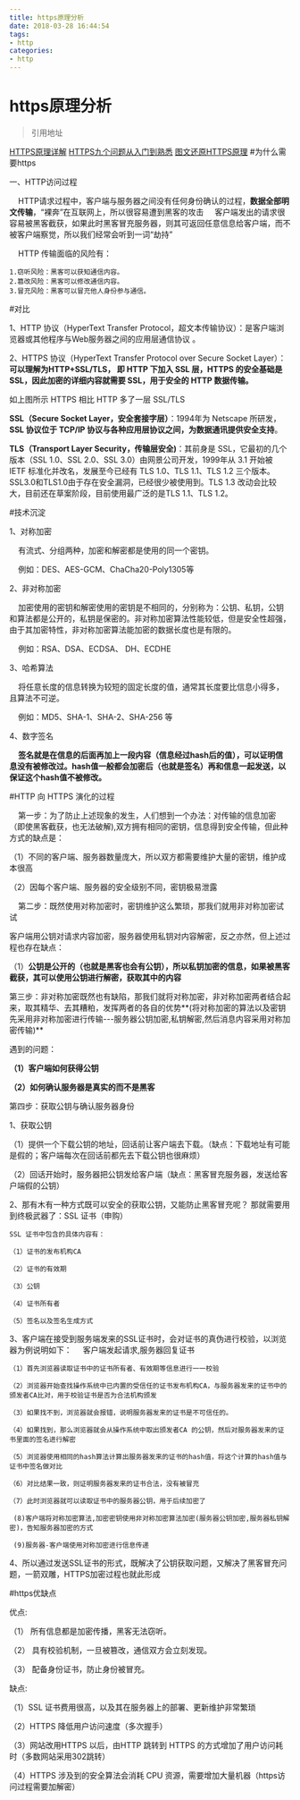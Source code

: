 ```yaml
---
title: https原理分析
date: 2018-03-28 16:44:54
tags:
- http
categories:
- http
---
```

# https原理分析

>引用地址

[HTTPS原理详解](https://baijiahao.baidu.com/s?id=1570143475599137&wfr=spider&for=pc&isFailFlag=1)
[HTTPS九个问题从入门到熟悉](https://mp.weixin.qq.com/s/JoeJaNvw1fkoK4kw-zbCiw)
[图文还原HTTPS原理](http://mp.weixin.qq.com/s/3NKOCOeIUF2SGJnY7II9hA)
#为什么需要https

一、HTTP访问过程

&nbsp;&nbsp;&nbsp;&nbsp;HTTP请求过程中，客户端与服务器之间没有任何身份确认的过程，**数据全部明文传输**，“裸奔”在互联网上，所以很容易遭到黑客的攻击
&nbsp;&nbsp;&nbsp;&nbsp;客户端发出的请求很容易被黑客截获，如果此时黑客冒充服务器，则其可返回任意信息给客户端，而不被客户端察觉，所以我们经常会听到一词“劫持”

&nbsp;&nbsp;&nbsp;&nbsp;HTTP 传输面临的风险有：

    1.窃听风险：黑客可以获知通信内容。
    2.篡改风险：黑客可以修改通信内容。
    3.冒充风险：黑客可以冒充他人身份参与通信。
    
#对比

1、HTTP 协议（HyperText Transfer Protocol，超文本传输协议）：是客户端浏览器或其他程序与Web服务器之间的应用层通信协议 。

2、HTTPS 协议（HyperText Transfer Protocol over Secure Socket Layer）：**可以理解为HTTP+SSL/TLS， 即 HTTP 下加入 SSL 层，HTTPS 的安全基础是 SSL，因此加密的详细内容就需要 SSL，用于安全的 HTTP 数据传输。**


如上图所示 HTTPS 相比 HTTP 多了一层 SSL/TLS

**SSL（Secure Socket Layer，安全套接字层）**：1994年为 Netscape 所研发，**SSL 协议位于 TCP/IP 协议与各种应用层协议之间，为数据通讯提供安全支持**。

**TLS（Transport Layer Security，传输层安全)**：其前身是 SSL，它最初的几个版本（SSL 1.0、SSL 2.0、SSL 3.0）由网景公司开发，1999年从 3.1 开始被 IETF 标准化并改名，发展至今已经有 TLS 1.0、TLS 1.1、TLS 1.2 三个版本。SSL3.0和TLS1.0由于存在安全漏洞，已经很少被使用到。TLS 1.3 改动会比较大，目前还在草案阶段，目前使用最广泛的是TLS 1.1、TLS 1.2。

#技术沉淀

1、对称加密

&nbsp;&nbsp;&nbsp;&nbsp;有流式、分组两种，加密和解密都是使用的同一个密钥。

&nbsp;&nbsp;&nbsp;&nbsp;例如：DES、AES-GCM、ChaCha20-Poly1305等

2、非对称加密

&nbsp;&nbsp;&nbsp;&nbsp;加密使用的密钥和解密使用的密钥是不相同的，分别称为：公钥、私钥，公钥和算法都是公开的，私钥是保密的。非对称加密算法性能较低，但是安全性超强，由于其加密特性，非对称加密算法能加密的数据长度也是有限的。

&nbsp;&nbsp;&nbsp;&nbsp;例如：RSA、DSA、ECDSA、 DH、ECDHE                 

3、哈希算法

&nbsp;&nbsp;&nbsp;&nbsp;将任意长度的信息转换为较短的固定长度的值，通常其长度要比信息小得多，且算法不可逆。

&nbsp;&nbsp;&nbsp;&nbsp;例如：MD5、SHA-1、SHA-2、SHA-256 等

4、数字签名

&nbsp;&nbsp;&nbsp;&nbsp;**签名就是在信息的后面再加上一段内容（信息经过hash后的值），可以证明信息没有被修改过。hash值一般都会加密后（也就是签名）再和信息一起发送，以保证这个hash值不被修改。**

#HTTP 向 HTTPS 演化的过程

&nbsp;&nbsp;&nbsp;&nbsp;第一步：为了防止上述现象的发生，人们想到一个办法：对传输的信息加密（即使黑客截获，也无法破解),双方拥有相同的密钥，信息得到安全传输，但此种方式的缺点是：

（1）不同的客户端、服务器数量庞大，所以双方都需要维护大量的密钥，维护成本很高

（2）因每个客户端、服务器的安全级别不同，密钥极易泄露

&nbsp;&nbsp;&nbsp;&nbsp;第二步：既然使用对称加密时，密钥维护这么繁琐，那我们就用非对称加密试试

客户端用公钥对请求内容加密，服务器使用私钥对内容解密，反之亦然，但上述过程也存在缺点：

（1）**公钥是公开的（也就是黑客也会有公钥），所以私钥加密的信息，如果被黑客截获，其可以使用公钥进行解密，获取其中的内容**

第三步：非对称加密既然也有缺陷，那我们就将对称加密，非对称加密两者结合起来，取其精华、去其糟粕，发挥两者的各自的优势**(将对称加密的算法以及密钥先采用非对称加密进行传输---服务器公钥加密,私钥解密,然后消息内容采用对称加密传输)**

遇到的问题：

**（1）客户端如何获得公钥**

**（2）如何确认服务器是真实的而不是黑客**

第四步：获取公钥与确认服务器身份

1、获取公钥

（1）提供一个下载公钥的地址，回话前让客户端去下载。（缺点：下载地址有可能是假的；客户端每次在回话前都先去下载公钥也很麻烦）

（2）回话开始时，服务器把公钥发给客户端（缺点：黑客冒充服务器，发送给客户端假的公钥）

2、那有木有一种方式既可以安全的获取公钥，又能防止黑客冒充呢？ 那就需要用到终极武器了：SSL 证书（申购）

    SSL 证书中包含的具体内容有：
    
    （1）证书的发布机构CA
    
    （2）证书的有效期
    
    （3）公钥
    
    （4）证书所有者
    
    （5）签名以及签名生成方式

3、客户端在接受到服务端发来的SSL证书时，会对证书的真伪进行校验，以浏览器为例说明如下：
  &nbsp;&nbsp;&nbsp;&nbsp;客户端发起请求,服务器回复证书
  
    （1）首先浏览器读取证书中的证书所有者、有效期等信息进行一一校验
    
    （2）浏览器开始查找操作系统中已内置的受信任的证书发布机构CA，与服务器发来的证书中的颁发者CA比对，用于校验证书是否为合法机构颁发
    
    （3）如果找不到，浏览器就会报错，说明服务器发来的证书是不可信任的。
    
    （4）如果找到，那么浏览器就会从操作系统中取出颁发者CA 的公钥，然后对服务器发来的证书里面的签名进行解密
    
    （5）浏览器使用相同的hash算法计算出服务器发来的证书的hash值，将这个计算的hash值与证书中签名做对比
    
    （6）对比结果一致，则证明服务器发来的证书合法，没有被冒充
    
    （7）此时浏览器就可以读取证书中的服务器公钥，用于后续加密了
    
     (8)客户端将对称加密算法,加密密钥使用非对称加密算法加密(服务器公钥加密,服务器私钥解密)，告知服务器加密的方式
     
     (9)服务器-客户端使用对称加密进行信息传递

4、所以通过发送SSL证书的形式，既解决了公钥获取问题，又解决了黑客冒充问题，一箭双雕，HTTPS加密过程也就此形成

#https优缺点

优点:

（1） 所有信息都是加密传播，黑客无法窃听。

（2） 具有校验机制，一旦被篡改，通信双方会立刻发现。

（3） 配备身份证书，防止身份被冒充。

缺点:

（1）SSL 证书费用很高，以及其在服务器上的部署、更新维护非常繁琐

（2）HTTPS 降低用户访问速度（多次握手）

（3）网站改用HTTPS 以后，由HTTP 跳转到 HTTPS 的方式增加了用户访问耗时（多数网站采用302跳转）

（4）HTTPS 涉及到的安全算法会消耗 CPU 资源，需要增加大量机器（https访问过程需要加解密）
